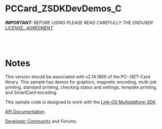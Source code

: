 # PCCard_ZSDKDevDemos_C
###### __IMPORTANT:__ BEFORE USING PLEASE READ CAREFULLY THE ENDUSER [LICENSE_ AGREEMENT](http://link-os.github.io/Zebra_SDK_EULA.pdf)
<br />



# Notes
This version should be associated with v2.14.1869 of the PC-.NET-Card library.
This sample has demos for graphics, magnetic encoding, multi-job printing, standard printing, checking status and settings, template printing, and SmartCard encoding.

This sample code is designed to work with the [Link-OS Multiplatform SDK](http://www.zebra.com/sdk).

[API Documentation](http://techdocs.zebra.com/link-os).

[Developer Community](https://developer.zebra.com/community/technologies/printers) and Forums.
